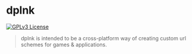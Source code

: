 # dplnk
[![GPLv3 License](https://img.shields.io/badge/License-GPL%20v3-yellow.svg)](https://choosealicense.com/licenses/gpl-3.0/)
> dplnk is intended to be a cross-platform way of creating custom url schemes for games & applications.
